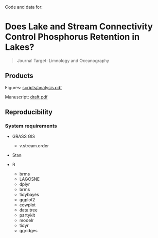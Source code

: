 Code and data for:

# Does Lake and Stream Connectivity Control Phosphorus Retention in Lakes?

> Journal Target: Limnology and Oceanography

## Products

Figures: [scripts/analysis.pdf](scripts/analysis.pdf)

Manuscript: [draft.pdf](draft.pdf)

## Reproducibility

### System requirements

* GRASS GIS
  * v.stream.order

* Stan

* R
  * brms
  * LAGOSNE
  * dplyr
  * brms
  * tidybayes
  * ggplot2
  * cowplot
  * data.tree
  * partykit
  * modelr
  * tidyr
  * ggridges
